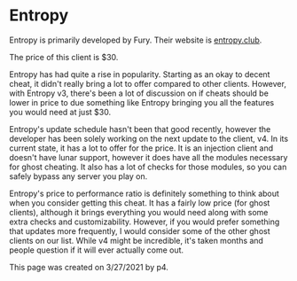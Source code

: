 # Entropy

Entropy is primarily developed by Fury. Their website is [entropy.club](https://entropy.club).

The price of this client is $30.

Entropy has had quite a rise in popularity. Starting as an okay to decent cheat, it didn't really bring a lot to offer compared to other clients. However, with Entropy v3, there's been a lot of discussion on if cheats should be lower in price to due something like Entropy bringing you all the features you would need at just $30.

Entropy's update schedule hasn't been that good recently, however the developer has been solely working on the next update to the client, v4. In its current state, it has a lot to offer for the price. It is an injection client and doesn't have lunar support, however it does have all the modules necessary for ghost cheating. It also has a lot of checks for those modules, so you can safely bypass any server you play on.

Entropy's price to performance ratio is definitely something to think about when you consider getting this cheat. It has a fairly low price \(for ghost clients\), although it brings everything you would need along with some extra checks and customizability. However, if you would prefer something that updates more frequently, I would consider some of the other ghost clients on our list. While v4 might be incredible, it's taken months and people question if it will ever actually come out.

This page was created on 3/27/2021 by p4.[  
](https://minecraftclients.gitbook.io/minecraftclients-faq/ghost-clients/premium)

